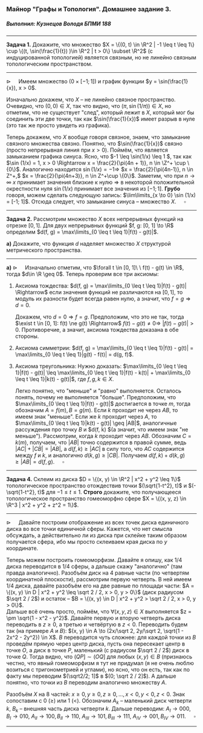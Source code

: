 ### Майнор "Графы и Топология". Домашнее задание 3.

##### Выполнил: Кузнецов Володя БПМИ 188

---

**Задача 1.** Докажите, что множество $X = \{(0, t) \in \R^2 | -1 \leq t \leq 1\} \cup \{(t, \sin(\frac{1}{t}) )\in \R^2 | t > 0\} \subset \R^2$ (с индуцированной топологией) является связным, но не линейно связным топологическим пространством.

---

$\triangleright\quad$ Имеем множество $(0 \times [-1; 1])$ и график функции $y = \sin(\frac{1}{x}), x > 0$.

Изначально докажем, что $X$ – не линейно связное пространство. Очевидно, что $(0, 0) \in X$, так что видно, что $(\pi, \sin(1/\pi)) \in X$, но отметим, что не существует "след", который лежит в $X$, который мог бы соединить эти две точки, так как $\sin(\frac{1}{x})$ имеет разрыв в нуле (это так же просто увидеть из графика).

Теперь докажем, что $X$ вообще говоря связное, знаем, что замыкание связного множества связно. Понятно, что $\sin(\frac{1}{x})$ связно (просто непрерывная линия при $x > 0$). Поймём, что является замыканием графика синуса. Ясно, что $-1 \leq \sin(1/x) \leq 1 $, так как $\sin (1/x) = 1, x > 0 \Rightarrow x = \frac{2}{\pi(4n + 1)}, n \in \Z^+ \cup \{0\}$. Аналогично находится $\sin(1/x) = -1 \Rightarrow$ $x = \frac{2}{\pi(4n-1)}, n \in Z^+,$ $x = \frac{2}{\pi(4n+3)}, n \in Z^+\cup \{0\}$. Заметим, что при $n \to \infty$ $x$ принимает значения близкие к нулю $\Rightarrow$ в некоторой положительной окрестности нуля $\sin(1/x)$ принимает все значения из $[-1; 1]$. **Грубо** говоря, можем сделать следующую запись: $\lim\limits_{x \to 0} \sin (1/x) = [-1; 1]$. Отсюда следует, что замыкание синуса – множество $X$. $\quad\square$

---

**Задача 2.** Рассмотрим множество $X$ всех непрерывных функций на отрезке $[0, 1]$. Для двух непрерывных функций $f, g: [0, 1] \to \R$ определим $d(f, g) = \max\limits_{0 \leq t \leq 1}|f(t) - g(t)|$.

**a)** Докажите, что функция $d$ наделяет множество $X$ структурой метрического пространства. 

---

**a)** $\triangleright\quad$ Изначально отметим, что $\forall t \in [0, 1]\ \ f(t) - g(t) \in \R$, тогда $d\in \R \geq 0$. Теперь проверим все три аксиомы:

1. Аксиома тождества: $d(f, g) = \max\limits_{0 \leq t \leq 1}|f(t) - g(t)| \Rightarrow$ если значения функций не различаются на $[0, 1]$, то модуль их разности будет всегда равен нулю, а значит, что $f = g \Rightarrow d = 0$.

   Докажем, что $d = 0 \Rightarrow f = g$. Предположим, что это не так, тогда $\exist t \in [0, 1]: f(t) \ne g(t) \Rightarrow$ $f(t) - g(t) \ne 0 \Rightarrow$ $|f(t) - g(t)| > 0$. Противоречие, а значит, аксиома тождества доказана в обе стороны.

2. Аксиома симметрии: $d(f, g) = \max\limits_{0 \leq t \leq 1}|f(t) - g(t)| = \max\limits_{0 \leq t \leq 1}|g(t) - f(t)| = d(g, f)$.

3. Аксиома треугольника: Нужно доказать: $\max\limits_{0 \leq t \leq 1}|f(t) - g(t)| \leq \max\limits_{0 \leq t \leq 1}|f(t) - k(t)| + \max\limits_{0 \leq t \leq 1}|k(t) - g(t)|$, где $f, g, k \in X$.

   Легко понятно, что "меньше" и "равно" выполняется. Осталось понять, почему не выполняется "больше". Предположим, что $\max\limits_{0 \leq t \leq 1}|f(t) - g(t)|$ достигается в точке $m$, тогда обозначим $A = f(m), B = g(m)$. Если $k$ проходит не через $AB$, то имеем знак "меньше". Если же $k$ проходит через $A$, то $\max\limits_{0 \leq t \leq 1}|k(t) - g(t)| \geq |AB|$, аналогичные рассуждения про точку $B$ и $d(f, k) $(а значит, что имеем знак "не меньше"). Рассмотрим, когда $k$ проходит через $AB$. Обозначим $C = k(m)$, получаем, что $|AB|$ точно содержится в правой сумме, ведь $|AC| + |CB| = |AB|$, а $d(f, k) \geq |AC|$ в силу того, что $AC$ содержится между $f$ и $k$, и аналогично $d(k, g) \geq |CB|$. Получаем $d(f, k) + d(k, g) \geq |AB| = d(f, g)$. $\quad \square$

---

**Задача 4.** Склеим из диска $D = \{(x, y) \in \R^2 | x^2 + y^2 \leq 1\}$ топологическое пространство отождествив точки $(\sqrt{1-t^2}, t)$ и $(-\sqrt{1-t^2}, t)$ для $-1 \leq t \leq 1$. **Строго** докажите, что получающееся топологическое пространство гомеоморфно сфере $X = \{(x, y, z) \in \R^3 | x^2 + y^2 + z^2 = 1\}$.

---

$\triangleright\quad$ Давайте построим отображение из всех точек диска единичного диска во все точки единичной сферы. Кажется, что нет смысла обсуждать, а действительно ли из диска при склейке таким образом получается сфера, ибо мы просто склеиваем края диска по $y$ координате.

Теперь можем построить гомеоморфизм. Давайте я опишу, как $1/4$ диска переводится в $1/4$ сферы, а дальше скажу "аналогично" (там правда аналогично). Разобъём диск на $4$ равные части (по четвертям координатной плоскости), рассмотрим первую четверть. В ней имеем $1/4$ диска, давайте разобъём его на две равные по площади части: $A = \{(x, y) \in D | x^2 + y^2 \leq \sqrt 2 / 2, x > 0, y > 0\}$ (диск радиусом $\sqrt 2 / 2$) и остаток – $B = \{(x, y) \in D | x^2 + y^2 > \sqrt 2 / 2, x > 0, y > 0\}$.<br>Дальше всё очень просто, поймём, что $\forall (x, y, z) \in X$ выполняется $z = \pm \sqrt{1 - x^2 - y^2}$. Давайте первую и вторую четверть диска переводить в $z \geq 0$, а третью и четвёртую в $z < 0$. Переводить будем так (на примере $A$ и $B$): $(x, y) \in A \to (2x/\sqrt 2, 2y/\sqrt 2, \sqrt{1 - 2x^2 - 2y^2}) \in X$. $B$ переводится чуть сложнее: для каждой точки из $B$ проведём прямую через центр диска, пусть она пересекает центр в точке $O$, а диск в точке $P$, маленький (с радиусом $\sqrt 2 / 2$) диск в точке $Q$. Тогда видно, что $(QP] \sim (OQ]$ для любых $(x, y) \in B$ (признаюсь честно, что явный гомеоморфизм я тут не придумал (я не очень люблю возиться с тригонометрией и углами), но ясно, что он есть, так как по факту мы переводим $(\sqrt2/2; 1]$ в $(0; \sqrt 2 / 2]$). А дальше понятно, что точки из $B$ переводим аналогично множеству $A$.

Разобъём $X$ на 8 частей: $x \geq 0, y \geq 0, z \geq 0, \ldots, x < 0, y < 0, z < 0$. Знак сопоставим с $0$ ($\geq$) или $1$ ($<$). Обозначим $A_{k}$ – маленький диск четверти $k$, $B_k$ – внешняя часть диска четверти $k$. Дальше переводим: $A_I \to 000, B_I \to 010$, $A_{II} \to 100, B_{II} \to 110$, $A_{III} \to 101, B_{III} \to 111$, $A_{IV} \to 001, B_{IV} \to 011$. $\quad\square$

---

